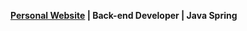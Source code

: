 

**[**Personal Website**](https://iskander-rassulov.github.io/java-portfolio/) | Back-end Developer | Java Spring**
